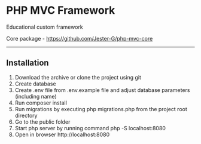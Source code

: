 # PHP MVC Framework
Educational custom framework

Core package - https://github.com/Jester-G/php-mvc-core
<hr>
<h2>Installation</h2>
<ol>
  <li> Download the archive or clone the project using git</li>
  <li> Create database</li>
  <li> Create .env file from .env.example file and adjust database parameters (including name)</li>
  <li> Run composer install</li>
  <li> Run migrations by executing php migrations.php from the project root directory</li>
  <li> Go to the public folder</li>
  <li> Start php server by running command php -S localhost:8080</li>
  <li> Open in browser http://localhost:8080</li>
</ol>
